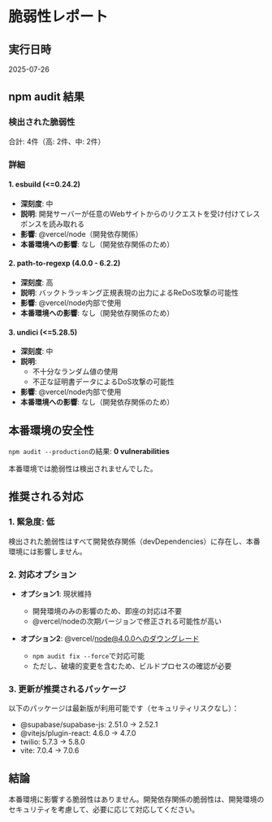 # 脆弱性レポート

## 実行日時
2025-07-26

## npm audit 結果

### 検出された脆弱性
合計: 4件（高: 2件、中: 2件）

### 詳細

#### 1. esbuild (<=0.24.2)
- **深刻度**: 中
- **説明**: 開発サーバーが任意のWebサイトからのリクエストを受け付けてレスポンスを読み取れる
- **影響**: @vercel/node（開発依存関係）
- **本番環境への影響**: なし（開発依存関係のため）

#### 2. path-to-regexp (4.0.0 - 6.2.2)
- **深刻度**: 高
- **説明**: バックトラッキング正規表現の出力によるReDoS攻撃の可能性
- **影響**: @vercel/node内部で使用
- **本番環境への影響**: なし（開発依存関係のため）

#### 3. undici (<=5.28.5)
- **深刻度**: 中
- **説明**: 
  - 不十分なランダム値の使用
  - 不正な証明書データによるDoS攻撃の可能性
- **影響**: @vercel/node内部で使用
- **本番環境への影響**: なし（開発依存関係のため）

## 本番環境の安全性
`npm audit --production`の結果: **0 vulnerabilities**

本番環境では脆弱性は検出されませんでした。

## 推奨される対応

### 1. 緊急度: 低
検出された脆弱性はすべて開発依存関係（devDependencies）に存在し、本番環境には影響しません。

### 2. 対応オプション
- **オプション1**: 現状維持
  - 開発環境のみの影響のため、即座の対応は不要
  - @vercel/nodeの次期バージョンで修正される可能性が高い

- **オプション2**: @vercel/node@4.0.0へのダウングレード
  - `npm audit fix --force`で対応可能
  - ただし、破壊的変更を含むため、ビルドプロセスの確認が必要

### 3. 更新が推奨されるパッケージ
以下のパッケージは最新版が利用可能です（セキュリティリスクなし）：
- @supabase/supabase-js: 2.51.0 → 2.52.1
- @vitejs/plugin-react: 4.6.0 → 4.7.0
- twilio: 5.7.3 → 5.8.0
- vite: 7.0.4 → 7.0.6

## 結論
本番環境に影響する脆弱性はありません。開発依存関係の脆弱性は、開発環境のセキュリティを考慮して、必要に応じて対応してください。